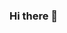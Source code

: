 ### Hi there 👋

<!--
**OliveCh12/OliveCh12** is a ✨ _special_ ✨ repository because its `README.md` (this file) appears on your GitHub profile.

- 🔭 I’m currently working on my porfolio
- 🌱 I’m currently learning GatsbyJs
- 📫 How to reach me: Linkedin, or my futur Porfolio
